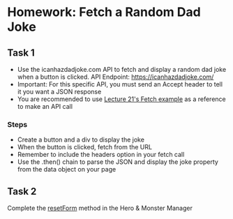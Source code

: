 # Homework: Fetch a Random Dad Joke

## Task 1

- Use the icanhazdadjoke.com API to fetch and display a random dad joke when a button is
clicked. API Endpoint: https://icanhazdadjoke.com/
- Important: For this specific API, you must send an Accept header to tell it you want a JSON response
- You are recommended to use [Lecture 21's Fetch example](https://github.com/Nikhilnair48/FSD-C-WE-E-B22/blob/main/lecture-21/live-coding/fetch.html) as a reference to make an API call

### Steps
- Create a button and a div to display the joke
- When the button is clicked, fetch from the URL
- Remember to include the headers option in your fetch call
- Use the .then() chain to parse the JSON and display the joke property from the data object on your page

## Task 2

Complete the [resetForm](https://github.com/Nikhilnair48/FSD-C-WE-E-B22/blob/main/lecture-22/live-coding/index.html#L244) method in the Hero & Monster Manager